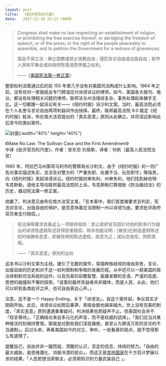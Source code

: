 ```yaml
---
layout: post
title:  《批评官员的尺度》
date:   2017-12-18 23:23 +0800
---
```


> Congress shall make no law respecting an establishment of religion, or prohibiting the free exercise thereof; or abridging the freedom of speech, or of the press; or the right of the people peaceably to assemble, and to petition the Government for a redress of grievances.
>
> 国会不得立法：确立国教或禁止信教自由；侵犯言论自由或出版自由；剥夺人民和平集会或向政府陈情请愿申冤之权利。 
>
> ——《[美国宪法第一修正案](https://zh.m.wikipedia.org/wiki/%E7%BE%8E%E5%9B%BD%E5%AE%AA%E6%B3%95%E7%AC%AC%E4%B8%80%E4%BF%AE%E6%AD%A3%E6%A1%88)》

整部权利法案通过后的前 150 年里几乎没有对美国司法构成什么影响。1964 年之前，没有任何一家报纸会专门聘请应付诽谤诉讼的律师。如今，美国各大报刊、电台，都设有处理相关问题的律师，联邦法与州法错综复杂，事务处理起来棘手无比。这一切都跟一起诉讼有关——《纽约时报》诉沙利文案。当时，最高法院必须在个人名誉与言论自由两项利益间作出抉择。最终，联邦最高法院 9:0 裁定《纽约时报》胜诉，布伦南大法官提出的「真实恶意」原则从此确立，并将深远影响此后至今的类似案件。

![封面](https://img11.360buyimg.com/n1/17099/f1b1f0b8-5e24-44d6-b7c9-346cf4a56765.jpg){:width="40%" height="40%"}

<figcaption>《Make No Law: The Sullivan Case and the First Amendment》<br />中译《批评官员的尺度》，作者：安东尼·刘易斯，译者：何帆（最高人民法院法官）

</figcaption>

1960 年，阿拉巴马州蒙哥马利市的警察局长沙利文，由于《纽约时报》的一则广告对事实描述失实，且涉及对警方的「严重失职、处置不当、玩忽职守」等指责，向《纽约时报》发起诽谤诉讼。纽约时报初审失利、州审失利，他们找到赫伯特·韦克斯勒，请他主导向联邦最高法院的上诉。韦克斯勒打算借助《防治煽动法》的历史，撬动宪法第一修正案。

他赢了。判决意见由布伦南大法官主笔，「在本案中，我们首度被要求去判定，宪法对言论、出版自由的保护，是否意味着应当限制一州以诽谤为由，要求批评政府官员者支付赔偿。」

> 宪法保障要求具备这么一项联邦规则：禁止政府官员因针对他的职务行为提出的诽谤性虚假陈述获得损害赔偿，除非他能证明：[被告]在制造虚假陈述的时候确有恶意，即被告明知陈述虚假，故意为之；或玩忽放任，罔顾真相。
>
> ——「真实恶意」原则的出处
>
>  

这本书以沙利文案为主线，援引了无数的案件，穿插种族歧视的缘由背景，言论、出版自由的历史和对于这一权利限制和争取的发展历程。从中还可以一窥美国的政治体制和司法系统的运作，以及先辈的前瞻智慧、振聋发聩的言语、严谨的态度、思想的碰撞和不懈的探索。「该案的最终受益者并非媒体，而是人民，从此，他们可以听到各类批评之声，也可自由表达心声。」

注意，这不是一个 Happy Ending，关于「诽谤法」，自这个案件起，争议其实才刚刚开始。此后，诽谤诉讼如雨后春笋，索赔金额也越来越大。世上没有完美的制度，「真实恶意」原则遭遇重重疑问，判决结果也质疑声不止。但美国社会并不「轻言等待」，「正确结论来自多元化的声音，而不是权威的选择」，「我们应当对某种做法时刻保持警惕，那就是对那些我们深恶痛绝，甚至认为罪该万死的言论的不当遏制」。后过头来，再看美国如今的对立、争吵，一些看衰的观点，就不觉得那么有道理了。

提醒自己，自由并非一蹴而就，清醒的认识，坚定的信念，持续的努力。「自由的最大威胁，是思维僵化、消极冷漠的民众」，而这正是<u>其他国家</u>在千方百计梦寐以求的结果，「人民若想当家做主，必须用知识的力量武装自己 」。
